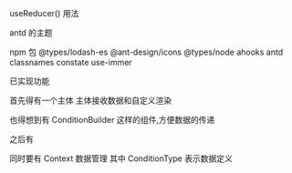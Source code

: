 useReducer() 用法

antd 的主题

npm 包
@types/lodash-es
@ant-design/icons
@types/node
ahooks
antd
classnames
constate
use-immer

已实现功能

首先得有一个主体 <ConditionBuilder/>
主体接收数据和自定义渲染

也得想到有 ConditionBuilder 这样的组件,方便数据的传递

之后有 <Group/> <Item/> <Action/>

同时要有 Context 数据管理
其中 ConditionType 表示数据定义
